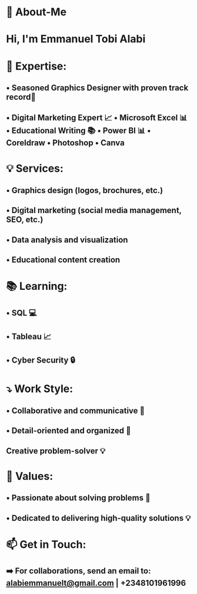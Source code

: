 # 👋 About-Me

# Hi, I'm Emmanuel Tobi Alabi


# 💼 Expertise: 
## • Seasoned Graphics Designer with proven track record🎨 
## • Digital Marketing Expert 📈  • Microsoft Excel 📊  • Educational Writing 📚 • Power BI 📊  • Coreldraw  • Photoshop  • Canva

# 💡 Services: 
## • Graphics design (logos, brochures, etc.)  
## • Digital marketing (social media management, SEO, etc.) 
## • Data analysis and visualization 
## • Educational content creation


# 📚 Learning:
## • SQL 💻  
## • Tableau 📈 
## • Cyber Security 🔒


# ⤵️ Work Style:
## • Collaborative and communicative 🤝
## • Detail-oriented and organized 📝
## Creative problem-solver 💡


# 💪 Values:
## • Passionate about solving problems 🤔
## • Dedicated to delivering high-quality solutions 💡


# 📫 Get in Touch:
## ➡️ For collaborations, send an email to: alabiemmanuelt@gmail.com | +2348101961996 
